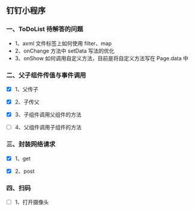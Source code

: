 ## 钉钉小程序


### 一、ToDoList 待解答的问题

- 1、axml 文件标签上如何使用 filter、map
- 2、onChange 方法中 setData 写法的优化
- 3、onShow 如何调用自定义方法，目前是将自定义方法写在 Page.data 中


### 二、父子组件传值与事件调用

- [x] 1、父传子  
- [x] 2、子传父  
- [x] 3、子组件调用父组件的方法  
- [ ] 4、父组件调用子组件的方法  


### 三、封装网络请求

- [x] 1、get  
- [x] 2、post  


### 四、扫码

- [ ] 1、打开摄像头
